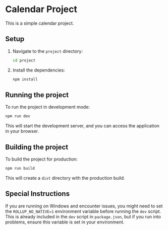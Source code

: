 # Calendar Project

This is a simple calendar project.

## Setup

1. Navigate to the `project` directory:

   ```bash
   cd project
   ```

2. Install the dependencies:

   ```bash
   npm install
   ```

## Running the project

To run the project in development mode:

```bash
npm run dev
```

This will start the development server, and you can access the application in your browser.

## Building the project

To build the project for production:

```bash
npm run build
```

This will create a `dist` directory with the production build.

## Special Instructions

If you are running on Windows and encounter issues, you might need to set the `ROLLUP_NO_NATIVE=1` environment variable before running the `dev` script. This is already included in the `dev` script in `package.json`, but if you run into problems, ensure this variable is set in your environment. 